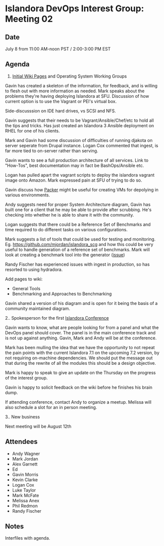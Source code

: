 # Islandora DevOps Interest Group: Meeting 02

## Date

July 8 from 11:00 AM-noon PST / 2:00-3:00 PM EST

## Agenda

1. [Initial Wiki Pages](https://github.com/Islandora/Islandora-DevOps-Interest-Group/wiki) and Operating System Working Groups

Gavin has created a skeleton of the information, for feedback, and is willing to flesh out with more information as needed.  Mark speaks about the problems they're having deploying Islandora at SFU.  Discussion of how current option is to use the Vagrant or PEI's virtual box.

Side-discusssion on IDE hard drives, vs SCSI and NFS.

Gavin suggests that their needs to be Vagrant/Ansible/Chef/etc to hold all the tips and tricks.  Has just created an Islandora 3 Ansible deployment on RHEL for one of his clients.

Mark and Gavin had some discussion of difficulties of running djakota on server seperate from Drupal instance.  Logan Cox commented that ingest, is far more tied to on-server rather than serving.

Gavin wants to see a full production architecture of all services.  Link to "How-Tos", best documentation may in fact be BashOps/Ansible etc.

Logan has pulled apart the vagrant scripts to deploy the islandora vagrant image onto Amazon.  Mark expressed pain at SFU  of trying to do so.

Gavin discuss how [Packer](https://www.packer.io/docs/builders/virtualbox.html) might be useful for creating VMs for depolying in various environments.

Andy suggests need for proper System Architecture diagram, Gavin has built one for a client that he may be able to provide after scrubbing. He's checking into whether he is able to share it with the community.

Logan suggests that there could be a Reference Set of Benchmarks and time required to do different tasks on various configurations.

Mark suggests a list of tools that could be used for testing and monitoring.  Eg. https://github.com/mjordan/islandora_scg and how this could be very useful to handle generation of a reference set of benchmarks.  Mark will look at creating a benchmark tool into the generator ([issue](https://github.com/mjordan/islandora_scg/issues/9))

Randy Fischer has experienced issues with ingest in production, so has resorted to using hydradora.

Add pages to wiki:

* General Tools
* Benchmarking and Approaches to Benchmarking

Gavin shared a version of his diagram and is open for it being the basis of a community maintained diagram.

2.. Spokesperson for the first [Islandora Conference](http://islandora.ca/camps/conference2015)

Gavin wants to know, what are people looking for from a panel and what the DevOps panel should cover.  The panel is in the main conference track and is not up against anything. Gavin, Mark and Andy will be at the conference.

Mark has been mulling the idea that we have the opportunity to not repeat the pain points with the current Islandora 7.1 on the upcoming 7.2 version, by not requiring on-machine dependencies.  We should put the message out that during the rewrite of all the modules this should be a design objective.

Mark is happy to speak to give an update on the Thursday on the progress of the interest group.

Gavin is happy to solicit feedback on the wiki before he finishes his brain dump.

If attending conference, contact Andy to organize a meetup.  Melissa will also schedule a slot for an in person meeting.

3.. New business

Next meeting will be August 12th

## Attendees

* Andy Wagner
* Mark Jordan
* Alex Garnett
* Ed
* Gavin Morris
* Kevin Clarke
* Logan Cox
* Luke Taylor
* Mark McFate
* Melissa Anex
* Phil Redmon
* Randy Fischer

## Notes

Interfiles with agenda.
